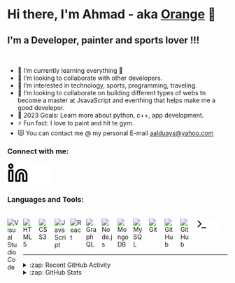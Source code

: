 # Hi there, I'm Ahmad - aka [Orange][linkedin] 👋 



## I'm a Developer, painter and sports lover !!!

<br/>


<!-- 🔭 Check out my VS Code course: [Become A VS Code SuperHero!][course]! -->
- 🌱 I’m currently learning everything  🤣 
- 👯 I’m looking to collaborate with other developers.
- 👀 I’m interested in technology, sports, programming, traveling.
- 💞️ I’m looking to collaborate on building different types of webs tn become a 
    master at JsavaScript and everthing that helps make me a good develepor.
- 🥅 2023 Goals: Learn more about python, c++, app development.
- ⚡ Fun fact: I love to paint and hit te gym.
- 😻 You can contact me @ my personal E-mail aalduays@yahoo.com



### Connect with me:


[![website](./img/linkedin-light.svg)](https://linkedin.com/in/ahmadaza#gh#gh-light-mode-only)
[![website](./img/linkedin-dark.svg)](https://linkedin.com/in/ahmadaza#gh#gh-dark-mode-only)
&nbsp;&nbsp;

### Languages and Tools:
<br />

<img align="left" alt="Visual Studio Code" width="26px" src="http://cdn.jsdelivr.net/gh/devicons/devicon/icons/vscode/vscode-original.svg" style="padding-right:10px;"/>
<img align="left" alt="HTML5" width="26px" src="https://cdn.jsdelivr.net/gh/devicons/devicon/icons/html5/html5-original.svg" style="padding-right:10px;" />
<img align="left" alt="CSS3" width="26px" src="https://cdn.jsdelivr.net/gh/devicons/devicon/icons/css3/css3-original.svg" style="padding-right:10px;" />
<img align="left" alt="JavaScript" width="26px" src="https://cdn.jsdelivr.net/gh/devicons/devicon/icons/javascript/javascript-original.svg" style="padding-right:10px;"/>
<img align="left" alt="React" width="26px" src="https://cdn.jsdelivr.net/gh/devicons/devicon/icons/react/react-original.svg" style="padding-right:10px;" />
<img align="left" alt="GraphQL" width="26px" src="https://cdn.jsdelivr.net/gh/devicons/devicon/icons/graphql/graphql-plain.svg" style="padding-right:10px;" />
<img align="left" alt="Node.js" width="26px" src="https://cdn.jsdelivr.net/gh/devicons/devicon/icons/nodejs/nodejs-original.svg" style="padding-right:10px;" />
<img align="left" alt="MongoDB" width="26px" src="https://cdn.jsdelivr.net/gh/devicons/devicon/icons/mongodb/mongodb-original.svg" style="padding-right:10px;" />
<img align="left" alt="MySQL" width="26px" src="https://cdn.jsdelivr.net/gh/devicons/devicon/icons/mysql/mysql-original.svg" style="padding-right:10px;" />
<img align="left" alt="Git" width="26px" src="https://cdn.jsdelivr.net/gh/devicons/devicon/icons/git/git-original.svg" style="padding-right:10px;" />
<img align="left" alt="GitHub" width="26px" src="https://user-images.githubusercontent.com/3369400/139447912-e0f43f33-6d9f-45f8-be46-2df5bbc91289.png" style="padding-right:10px;" /> 
<img align="left" alt="GitHub" width="26px" src="https://user-images.githubusercontent.com/3369400/139448065-39a229ba-4b06-434b-bc67-616e2ed80c8f.png" style="padding-right:10px;" />
<img align="left" alt="Terminal" width="26px" src="./img/terminal-light.svg" />
<img align="left" alt="Terminal" width="26px" src="./img/terminal-dark.svg" />
<br />
<br />
<br />






<br />


<!-- ### 📕 Latest Blog Posts

 BLOG-POST-LIST:START 
- [Getting Started with MongoDB &amp; Mongoose](https://dev.to/codestackr/getting-started-with-mongodb-mongoose-2h6a)
- 
➡️ [more blog posts...](https://codestackr.com) -->

---

<details>
  <summary>:zap: Recent GitHub Activity</summary>
  
<!--START_SECTION:activity-->
1. 🎉 Merged PR [#1](https://github.com/maaccddrree/Breaking-Bad-Web/pull/1) in [maaccddrree/Breaking-Bad-Web](https://github.com/maaccddrree/Breaking-Bad-Web)
2. 💪 Opened PR [#1](https://github.com/maaccddrree/Counter-App/pull/1) in [maaccddrree/Counter-App](https://github.com/maaccddrree/Counter-App)
3. 💪 Opened PR [#1](https://github.com/maaccddrree/coffee-shop-menu-proj/pull/1) in [maaccddrree/coffee-shop-menu-proj](https://github.com/maaccddrree/coffee-shop-menu-proj)
4. 🎉 Merged PR [#1](https://github.com/maaccddrree/personal-website/pull/1) in [maaccddrree/personal-website](https://github.com/maaccddrree/personal-website)
5. 🎉 Merged PR [#120](https://github.com/maaccddrree/sf-new/pull/120) in [maaccddrree/sf-new](https://github.com/maaccddrree/sf-new)
<!--END_SECTION:activity-->

</details>

<details>
  <summary>:zap: GitHub Stats</summary>

  <img align="left" alt="maaccddrree's GitHub Stats" src="https://github-readme-stats.vercel.app/api?username=maaccddrree&show_icons=true&hide_border=false&title_color=ff652f&icon_color=FFE400&bg_color=09131B&text_color=ffffff&border_color=0c1a25" />

</details>



<!-- [twitter]: ht -->
[linkedin]: https://linkedin.com/in/ahmadaza
<!-- [instagram]: -->
[linkedin]: https://linkedin.com/in/ahmadaza
